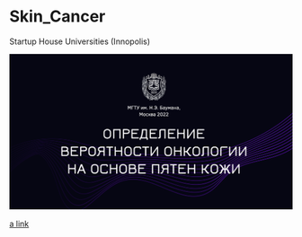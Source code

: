 # Skin_Cancer
Startup House Universities (Innopolis)

![alt text](https://github.com/MaksimKoster/Skin_Cancer/blob/main/Title.png)

[a link](https://hightech.fm/2022/11/28/startuphouse-did)
